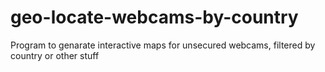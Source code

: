 # geo-locate-webcams-by-country
Program to genarate interactive maps for unsecured webcams, filtered by country or other stuff
